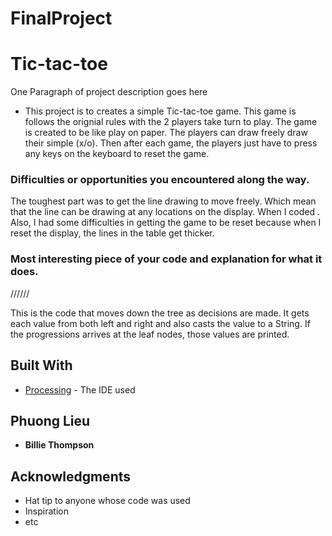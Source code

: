 # FinalProject
# Tic-tac-toe

One Paragraph of project description goes here
   - This project is to creates a simple Tic-tac-toe game. This game is follows the orignial rules with the 2 players take turn to play. The game is created to be like play on paper. The players can draw freely draw their simple (x/o). Then after each game, the players just have to press any keys on the keyboard to reset the game.

### Difficulties or opportunities you encountered along the way.

The toughest part was to get the line drawing to move freely. Which mean that the line can be drawing at any locations on the display. When I coded  . Also, I had some difficulties in getting the game to be reset because when I reset the display, the lines in the table get thicker. 

### Most interesting piece of your code and explanation for what it does.

//////

This is the code that moves down the tree as decisions are made. It gets each value from both left and right and also casts the value to a String. If the progressions arrives at the leaf nodes, those values are printed.
## Built With

* [Processing](https://processing.org/) - The IDE used

## Phuong Lieu

* **Billie Thompson** 

## Acknowledgments

* Hat tip to anyone whose code was used
* Inspiration
* etc
